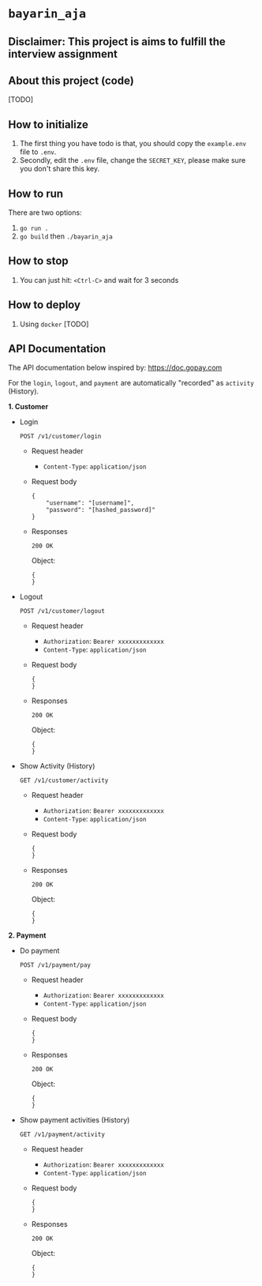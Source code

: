 # `bayarin_aja`

## Disclaimer: This project is aims to fulfill the interview assignment

## About this project (code)
[TODO]


## How to initialize
1. The first thing you have todo is that, you should copy the `example.env` file
to `.env`.
2. Secondly, edit the `.env` file, change the `SECRET_KEY`, please make sure you don't share this key.


## How to run
There are two options:
1. `go run .`
2. `go build` then `./bayarin_aja`


## How to stop
1. You can just hit: `<Ctrl-C>` and wait for 3 seconds


## How to deploy
1. Using `docker`
[TODO]


## API Documentation
The API documentation below inspired by: https://doc.gopay.com

For the `login`, `logout`, and `payment` are automatically "recorded" as `activity` (History).

**1. Customer**
   - Login

	   `POST /v1/customer/login`
	   - Request header
		 * `Content-Type`: `application/json`

	   - Request body
		 ```
		 {
		     "username": "[username]",
		     "password": "[hashed_password]"
		 }
		 ```

	   - Responses

		 `200 OK`

		 Object:
		 ```
		 {
		 }
		 ```

   - Logout

	   `POST /v1/customer/logout`
	   - Request header
		 * `Authorization`: `Bearer xxxxxxxxxxxxx`
		 * `Content-Type`: `application/json`

	   - Request body
		 ```
		 {
		 }
		 ```

	   - Responses

		 `200 OK`

		 Object:
		 ```
		 {
		 }
		 ```

   - Show Activity (History)

	   `GET /v1/customer/activity`
	   - Request header
		 * `Authorization`: `Bearer xxxxxxxxxxxxx`
		 * `Content-Type`: `application/json`

	   - Request body
		 ```
		 {
		 }
		 ```

	   - Responses

		 `200 OK`

		 Object:
		 ```
		 {
		 }
		 ```

**2. Payment**
   - Do payment

	   `POST /v1/payment/pay`
	   - Request header
		 * `Authorization`: `Bearer xxxxxxxxxxxxx`
		 * `Content-Type`: `application/json`

	   - Request body
		 ```
		 {
		 }
		 ```

	   - Responses

		 `200 OK`

		 Object:
		 ```
		 {
		 }
		 ```

   - Show payment activities (History)

	   `GET /v1/payment/activity`
	   - Request header
		 * `Authorization`: `Bearer xxxxxxxxxxxxx`
		 * `Content-Type`: `application/json`

	   - Request body
		 ```
		 {
		 }
		 ```

	   - Responses

		 `200 OK`

		 Object:
		 ```
		 {
		 }
		 ```
